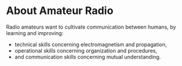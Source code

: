 # About Amateur Radio

Radio amateurs want to cultivate communication between humans,
by learning and improving:

- technical skills concerning electromagnetism and propagation,
- operational skills concerning organization and procedures,
- and communication skills concerning mutual understanding.
